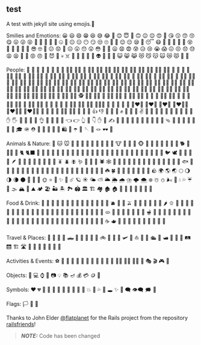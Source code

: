 ## test

A test with jekyll site using emojis.🧪


Smilies and Emotions: 😀 😃 😄 😁 😆 😅 😂 🤣 😊 😇 🙂 🙃 😉 😌 😍 🥰 😘 😗 😙 😚 😋 😛 😜 😝 🤑 🤗 🤭 🤫 🤔 🤐 🤨 😐 😑 😶 😏 😒 🙄 😬 🤥 😌 😔 😪 🤤 😴 😷 🤒 🤕 🤢 🤮 🤧 😵 🫠 🤯 🤠 🥳 🥸 😎 🤓 🧐 😕 😟 🙁 ☹️ 😮 😯 😲 😳 🫨 🥺 😦 😧 😨 😰 😥 😢 😭 😱 😖 😣 😞 😓 😩 😫 🥱 😤 😡 😠 🤬 😈 👿 💀 ☠️ 💩 🤡 👹 👺 👻 👽 👾 🤖 🎃 😺 😸 😹 😻 😼 😽 🙀 😿 😾 🫶 🧡


People: 👶 🧒 👦 👧 🧑 👩 👨 🧔 🧔‍♂️ 🧔‍♀️ 👱 👱‍♂️ 👱‍♀️ 👩‍🦰 👨‍🦰 👩‍🦱 👨‍🦱 👩‍🦳 👨‍🦳 👩‍🦲 👨‍🦲 🧓 👴 👵 🙍 🙍‍♂️ 🙍‍♀️ 🙎 🙎‍♂️ 🙎‍♀️ 🙅 🙅‍♂️ 🙅‍♀️ 🙆 🙆‍♂️ 🙆‍♀️ 💁 💁‍♂️ 💁‍♀️ 🙋 🙋‍♂️ 🙋‍♀️ 🧏 🧏‍♂️ 🧏‍♀️ 🙇 🙇‍♂️ 🙇‍♀️ 🤦 🤦‍♂️ 🤦‍♀️ 🤷 🤷‍♂️ 🤷‍♀️ 🧑‍⚕️ 👨‍⚕️ 👩‍⚕️ 🧑‍🎓 👨‍🎓 👩‍🎓 🧑‍🏫 👨‍🏫 👩‍🏫 🧑‍⚖️ 👨‍⚖️ 👩‍⚖️ 🧑‍🌾 👨‍🌾 👩‍🌾 🧑‍🍳 👨‍🍳 👩‍🍳 🧑‍🔧 👨‍🔧 👩‍🔧 🧑‍🏭 👨‍🏭 👩‍🏭 🧑‍💼 👨‍💼 👩‍💼 🧑‍🔬 👨‍🔬 👩‍🔬 🧑‍💻 👨‍💻 👩‍💻 🧑‍🎤 👨‍🎤 👩‍🎤 🧑‍🎨 👨‍🎨 👩‍🎨 🧑‍✈️ 👨‍✈️ 👩‍✈️ 🧑‍🚀 👨‍🚀 👩‍🚀 🧑‍🚒 👨‍🚒 👩‍🚒 👮 👮‍♂️ 👮‍♀️ 🕵️ 🕵️‍♂️ 🕵️‍♀️ 💂 💂‍♂️ 💂‍♀️ 👷 👷‍♂️ 👷‍♀️ 🤴 👸 👳 👳‍♂️ 👳‍♀️ 👲 🧕 🤵 🤵‍♂️ 🤵‍♀️ 👰 👰‍♂️ 👰‍♀️ 🤰 🫃 🫄 🫅 🤱 👩‍🍼 👨‍🍼 🧑‍🍼 🧑‍🤝‍🧑 👭 👫 👬 💏 💑 👩‍❤️‍👩 👨‍❤️‍👨 👩‍❤️‍👨 👩‍❤️‍💋‍👩 👨‍❤️‍💋‍👨 👩‍❤️‍💋‍👨 💪 🦾 🤳 🦻 🧏‍♂️ 🧏‍♀️ 🙌 👏 🤝 👍 👎 🫳 🫴 👊 ✊ 🤛 🤜 🤞 ✌️ 🫰 🤟 🤘 🤙 🫸 🫷 🫵 🖖 👋 🤚 ✋ 🖐 🫱 🫲 🫷 🫸 👌 🫡 🤌 🫦 🫰 👈 👉 👆 🖕 👇 ✋ 🖖 ✍️ 🙏 💅 🤳 💍 💄 👠 👡 👢 👞 🥿 🩴 👟 🧦 🧤 🧣 🎩 🧢 👒 🎓 🪖 ⛑️ 👑 👝 👜 💼 🎒 🛍️ 🌂 ☂️ 🧵 🪡 🧶 🪢 🕶️ 🧳


Animals & Nature: 🐶 🐱 🐭 🐹 🐰 🦊 🦝 🐻 🐼 🐨 🐯 🦁 🐮 🐷 🐽 🐸 🐵 🙈 🙉 🙊 🐒 🦍 🦧 🦮 🐕 🐩 🐕‍🦺 🦺 🐈 🐈‍⬛ 🐅 🐆 🦓 🦌 🦬 🐄 🐂 🐃 🐎 🦄 🐖 🐗 🐏 🐑 🐐 🦙 🦒 🐓 🦃 🐔 🐤 🐣 🐥 🦆 🦢 🦜 🐦 🕊️ 🦩 🦚 🦉 🦤 🪶 🦇 🐺 🐗 🐴 🐌 🐝 🐞 🐜 🪳 🪲 🪰 🪱 🦋 🐛 🦗 🕷️ 🕸️ 🦂 🦟 🦠 🐢 🐍 🦎 🐲 🐉 🦕 🦖 🐳 🐋 🦈 🐬 🐟 🐠 🐡 🦀 🦞 🦐 🦑 🐙 🪼 🌺 🌸 🌷 🌹 🥀 🌻 🌼 🌵 🌲 🌳 🌴 🌱 🌿 ☘️ 🍀 🎋 🌾 🌵 🍂 🍁 🍄 🌰 🪨 🌍 🌎 🌏 🌕 🌖 🌗 🌘 🌑 🌚 🌙 🌝 🌞 ⭐ 🌟 ✨ 🌠 ☄️ 🪐 ☀️ 🌤️ ⛅ 🌥️ 🌦️ 🌧️ ⛈️ 🌩️ 🌨️ ❄️ ☃️ ⛄ 🌬️ 💨 💧 💦 ☔ 🌊 🌫️ 🏔️ 🗻 ⛰️ 🏕️ 🏖️ 🏜️ 🏝️ 🏞️ 🏟️ 🏛️ 🏗️ 🏘️ 🏚️ 🏠 🏡 🏢 🏣 🏤 🏥 🏦 🏨


Food & Drink: 🍇 🍈 🍉 🍊 🍋 🍌 🍍 🥭 🍎 🍏 🍐 🍑 🍒 🍓 🫐 🥝 🍅 🫒 🥥 🥑 🍆 🥔 🥕 🌽 🌶️ 🫑 🥒 🥬 🥦 🧄 🧅 🍄 🥜 🌰 🍞 🥐 🥖 🥯 🧇 🥞 🧀 🍖 🍗 🥩 🥓 🍔 🍟 🌭 🍕 🥪 🫓 🌮 🌯 🥙 🧆 🥚 🥘 🍲 🫕 🍝 🍜 🍲 🥗 🍢 🍤 🍣 🍥 🥮 🍡 🍦 🍧 🍨 🍩 🍪 🎂 🍰 🧁 🥧 🍫 🍬 🍭 🥜 🍯 🍿 🧂 🥫 🍼 ☕ 🫖 🍵 🧉 🧊 🧃 🍹 🥂 🍷 🍻 🥃 🧋


Travel & Places: 🚕 🚗 🚙 🚌 🛻 🚐 🚒 🚚 🚜 🚛 🚲 🛴 🛵 🚀 🛩️ 🚁 ⛵ 🚤 🛶 🛳️ 🚢 🛥️ 🚂 🚋 🚅 🛤️ 🛗 🏗️ 🛣️ 🗽 🌁 🌃 🌆 🌇 🗼 🏰


Activities & Events: ⚽ 🏀 🏈 🏐 🎾 🏸 🏒 🏓 🏏 🏑 🎣 🧘 🏊‍♀️ 🏊‍♂️ 🤽‍♀️ 🎤 🎭 🎬 🎮 🧩


Objects: 📱 💻 ⌚ 🔋 📷 💡 📚 🪔 💰 💳 🪙 🛒


Symbols: ❤️ 💔 💛 💚 💙 💜 🖤 🤍 🤎 💯 💢 💥 💫 💦 💨 🕳️ ✨ 💬 🗨️ 👁️‍🗨️ 🗯️ 💭


Flags: 🏳️ 🌈 🚩

Thanks to John Elder [@flatplanet](https://github.com/flatplanet) for the Rails project from the repository [railsfriends](https://github.com/flatplanet/railsfriends.git)!
> **_NOTE:_** Code has been changed
